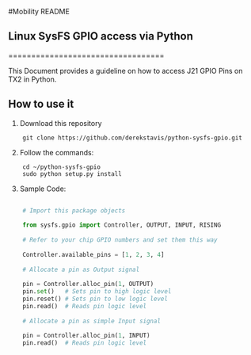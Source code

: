 #Mobility README

## Linux SysFS GPIO access via Python
==================================

This Document provides a guideline on how to access J21 GPIO Pins on TX2 in Python.

## How to use it

1. Download this repository

```shell
    git clone https://github.com/derekstavis/python-sysfs-gpio.git
```

2. Follow the commands:

```shell
    cd ~/python-sysfs-gpio
    sudo python setup.py install
```

3. Sample Code:

```python
    
    # Import this package objects
    
    from sysfs.gpio import Controller, OUTPUT, INPUT, RISING
    
    # Refer to your chip GPIO numbers and set them this way
    
    Controller.available_pins = [1, 2, 3, 4]
    
    # Allocate a pin as Output signal
    
    pin = Controller.alloc_pin(1, OUTPUT)
    pin.set()   # Sets pin to high logic level
    pin.reset() # Sets pin to low logic level
    pin.read()  # Reads pin logic level
    
    # Allocate a pin as simple Input signal
    
    pin = Controller.alloc_pin(1, INPUT)
    pin.read()  # Reads pin logic level

```
